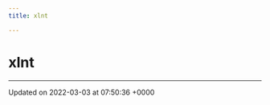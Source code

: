 ```yaml
---
title: xlnt

---
```


# xlnt








-------------------------------

Updated on 2022-03-03 at 07:50:36 +0000
